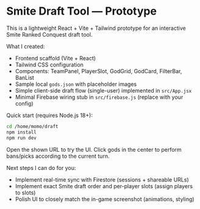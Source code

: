 # Smite Draft Tool — Prototype

This is a lightweight React + Vite + Tailwind prototype for an interactive Smite Ranked Conquest draft tool.

What I created:
- Frontend scaffold (Vite + React)
- Tailwind CSS configuration
- Components: TeamPanel, PlayerSlot, GodGrid, GodCard, FilterBar, BanList
- Sample local `gods.json` with placeholder images
- Simple client-side draft flow (single-user) implemented in `src/App.jsx`
- Minimal Firebase wiring stub in `src/firebase.js` (replace with your config)

Quick start (requires Node.js 18+):

```bash
cd /home/momo/draft
npm install
npm run dev
```

Open the shown URL to try the UI. Click gods in the center to perform bans/picks according to the current turn.

Next steps I can do for you:
- Implement real-time sync with Firestore (sessions + shareable URLs)
- Implement exact Smite draft order and per-player slots (assign players to slots)
- Polish UI to closely match the in-game screenshot (animations, styling)

